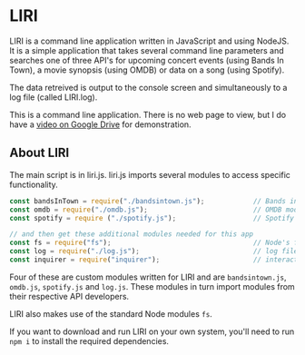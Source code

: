 # LIRI

LIRI is a command line application written in JavaScript and using NodeJS.  It is a simple application that takes several command line parameters and searches one of three API's for upcoming concert events (using Bands In Town), a movie synopsis (using OMDB) or data on a song (using Spotify).

The data retreived is output to the console screen and simultaneously to a log file (called LIRI.log).

This is a command line application.  There is no web page to view, but I do have a [video on Google Drive](
https://drive.google.com/file/d/1wN4MEgCLi1f_xqJMWUBEDKKm3Bo6zESZ/view) for demonstration.

## About LIRI

The main script is in liri.js.  liri.js imports several modules to access specific functionality.

```js
const bandsInTown = require("./bandsintown.js");            // Bands in Town module
const omdb = require("./omdb.js");                          // OMDB module
const spotify = require ("./spotify.js");                   // Spotify module

// and then get these additional modules needed for this app
const fs = require("fs");                                   // Node's file system module
const log = require("./log.js");                            // log file module
const inquirer = require("inquirer");                       // interactive prompt
```
Four of these are custom modules written for LIRI and are `bandsintown.js`, `omdb.js`, `spotify.js` and `log.js`.  These modules in turn import modules from their respective API developers.

LIRI also makes use of the standard Node modules `fs`.

If you want to download and run LIRI on your own system, you'll need to run `npm i` to install the required dependencies.